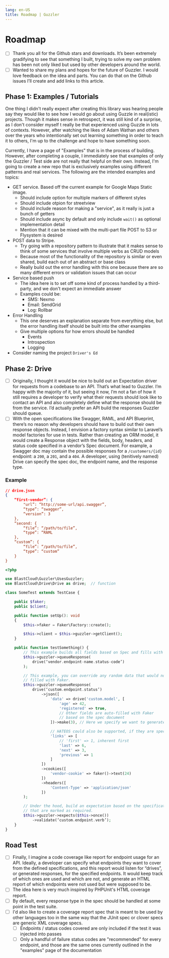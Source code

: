 ```yaml
---
lang: en-US
title: Roadmap | Guzzler
---
```


# Roadmap

- [ ] Thank you all for the Github stars and downloads. It’s been extremely gradifying to see that something I built, trying to solve my own problem has been not only liked but used by other developers around the world.
- [ ] Wanted to share my plans and hopes for the future of Guzzler. I would love feedback on the idea and parts. You can do that on the Github issues I’ll create and add links to this article.

## Phase 1: Examples / Tutorials

One thing I didn't really expect after creating this library was hearing people say they would like to see how I would go about using Guzzle in real(istic) projects. Though it makes sense in retrospect, it was still kind of a surprise, as I don't consider myself t really be that experienced using Guzzle in lots of contexts. However, after watching the likes of Adam Wathan and others over the years who intentionally set out learning something in order to teach it to others, I'm up to the challenge and hope to have something soon.

Currently, I have a page of "Examples" that is in the process of building. However, after completing a couple, I immediately see that examples of only the Guzzler / Test side are not really that helpful on their own. Instead, I'm going to create a new repo that is exclusively examples using different patterns and real services. The following are the intended examples and topics:

- GET service. Based off the current example for Google Maps Static image.
  - Should include option for multiple markers of different styles
  - Should include otpion for streetview
  - Should include reason for making a "service", as it really is just a bunch of getters
  - Should include async by default and only include `wait()` as optional implementation detail
  - Mention that it can be mixed with the multi-part file POST to S3 or Flysystem is desired
- POST data to Stripe.
  - Try going with a repository pattern to illustrate that it makes sense to think of some services that involve multiple verbs as CRUD models
  - Because most of the functionality of the repository is similar or even shared, build each out of an abstract or base class
  - Really build out the error handling with this one because there are so many different errors or validation issues that can occur
- Service based push
  - The idea here is to set off some kind of process handled by a third-party, and we don't expect an immediate answer
  - Examples could be:
    - SMS: Nexmo
    - Email: SendGrid
    - Log: Rollbar
- Error Handling
  - This one deserves an explanation separate from everything else, but the error handling itself should be built into the other examples
  - Give multiple options for how errors should be handled
    - Events
    - Introspection
    - Logging
- Consider naming the project `Driver's Ed`

## Phase 2: Drive

- [ ] Originally, I thought it would be nice to build out an Expectation driver for requests from a codebase to an API. That’s what lead to Guzzler. I’m happy with the majority of it, but seeing it now, I’m not a fan of how it still requires a developer to verify what their requests should look like to contact an API and also completely define what the response should be from the service. I’d actually prefer an API build the responses Guzzler should queue.
- [ ] With the open specifications like Swagger, RAML, and API Blueprint, there’s no reason why developers should have to build out their own response objects. Instead, I envision a factory syntax similar to Laravel’s model factories for use in tests. Rather than creating an ORM model, it would create a Response object with the fields, body, headers, and status code specified in a vendor’s Spec document. For example, a Swagger doc may contain the possible responses for a `/customers/{id}` endpoint: a `200`, a `201`, and a `404`. A developer, using (tenitively named) Drive can specify the spec doc, the endpoint name, and the response type.

### Example

```json
// drive.json
{
    “first-vendor”: {
        "url”: “http://some-url/api.swagger”,
        “type”: “swagger”,
        “version”: 3
    },
    “second: {
        “file”: “/path/to/file”,
        “type”: “RAML
    },
    “custom”: {
        “file”: “/path/to/file”,
        “type”: “custom”
    }
}
```

```php
<?php

use BlastCloud\Guzzler\UsesGuzzler;
use BlastCloud\Drive\Drive as drive;  // function

class SomeTest extends TestCase {

    public $faker;
    public $client;

    public function setUp(): void
    {
        $this->faker = Faker\Factory::create();

        $this->client = $this->guzzler->getClient();
    }

    public function testSomething() {
        // This example builds all fields based on Spec and fills with Faker data.
        $this->guzzler->queueResponse(
            drive(‘vendor.endpoint-name.status-code’)
        );

        // This example, you can override any random data that would normally be
        // filled with Faker.
        $this->guzzler->queueResponse(
            drive(‘custom.endpoint.status’)
                ->json([
                    'data' => drive('custom.model', [
                        'age' => 42,
                        'registered' => true,
                        // Other fields are auto-filled with Faker
                        // based on the spec document
                    ])->make(3), // Here we specify we want to generate 3 objects in the 'data' field

                    // HATEOS could also be supported, if they are specified in the spec doc
                    'links' => [
                        // 'first' => 1, inherent first
                        'last' => 6,
                        'next' => 3,
                        'previous' => 1
                    ]
                ])
                ->cookies([
                    'vendor-cookie' => faker()->text(24)
                ])
                ->headers([
                    'Content-Type' => 'application/json'
                ])
        );

        // Under the hood, build an expectation based on the specification, on fields
        // that are marked as required.
        $this->guzzler->expects($this->once())
            ->validate(‘custom.endpoint.verb’);
    }
}
```

## Road Test

- [ ] Finally, I imagine a code coverage like report for endpoint usage for an API. Ideally, a developer can specify what endpoints they want to cover from the defined specifications, and this report would listen for “drives”, or generated responses, for the specified endpoints. It would keep track of which ones are used and which are not, and generate an HTML report of which endpoints were not used but were supposed to be.
- [ ] The idea here is very much inspired by PHPUnit's HTML coverage report.
- [ ] By default, every response type in the spec should be handled at some point in the test suite.
- [ ] I'd also like to create a coverage report spec that is meant to be used by other languages too in the same way that the JUnit spec or clover specs are generic XML coverage specs.
  - [ ] Endpoints / status codes covered are only included if the test it was injected into passes
  - [ ] Only a handful of failure status codes are "recommended" for every endpoint, and those are the same ones currently outlined in the "examples" page of the documentation